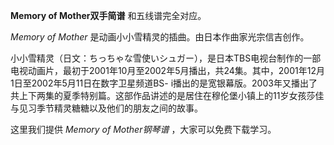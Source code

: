 

**Memory of Mother双手简谱** 和五线谱完全对应。

_Memory of Mother_ 是动画小小雪精灵的插曲。由日本作曲家光宗信吉创作。

小小雪精灵（日文：ちっちゃな雪使いシュガー），是日本TBS电视台制作的一部电视动画片，最初于2001年10月至2002年5月播出，共24集。其中，2001年12月1日至2002年5月11日在数字卫星频道BS-
i播出的是宽银幕版。2003年又播出了共上下两集的夏季特别篇。这部作品讲述的是居住在穆伦堡小镇上的11岁女孩莎佳与见习季节精灵糖糖以及他们的朋友之间的故事。

这里我们提供 _Memory of Mother钢琴谱_ ，大家可以免费下载学习。

